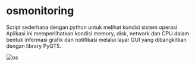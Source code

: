 # osmonitoring
Script sederhana dengan python untuk melihat kondisi sistem operasi
Aplikasi ini memperlihatkan kondisi memory, disk, network dan CPU dalam bentuk informasi grafik dan notifikasi melalui layar GUI yang dibangkitkan dengan library PyQT5.


![os](https://user-images.githubusercontent.com/39004376/85853192-4c5be380-b7dc-11ea-8d03-bf27447b20b4.png)

